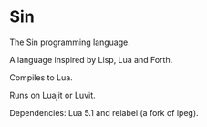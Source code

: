 # Sin
The Sin programming language.

A language inspired by Lisp, Lua and Forth.

Compiles to Lua.

Runs on Luajit or Luvit.

Dependencies: Lua 5.1 and relabel (a fork of lpeg).
